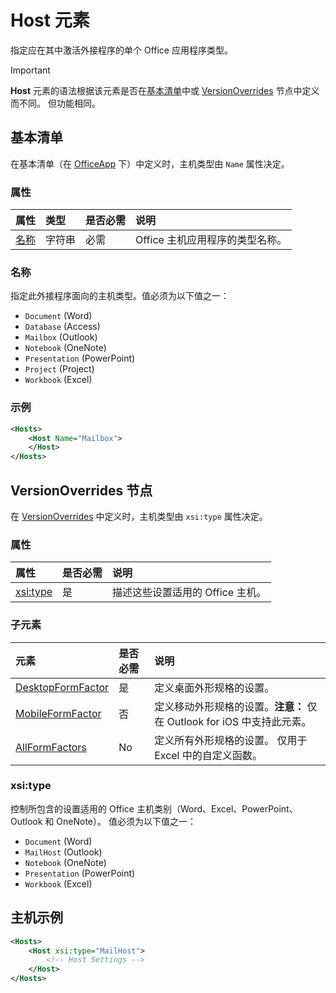 # <a name="host-element"></a>Host 元素

指定应在其中激活外接程序的单个 Office 应用程序类型。

> [!IMPORTANT] 
> **Host** 元素的语法根据该元素是否在[基本清单](#basic-manifest)中或 [VersionOverrides](#versionoverrides-node) 节点中定义而不同。 但功能相同。  

## <a name="basic-manifest"></a>基本清单

在基本清单（在 [OfficeApp](officeapp.md) 下）中定义时，主机类型由 `Name` 属性决定。   

### <a name="attributes"></a>属性

| 属性     | 类型   | 是否必需 | 说明                                      |
|:--------------|:-------|:---------|:-------------------------------------------------|
| [名称](#name) | 字符串 | 必需 | Office 主机应用程序的类型名称。 |

### <a name="name"></a>名称
指定此外接程序面向的主机类型。值必须为以下值之一：

- `Document` (Word)
- `Database` (Access)
- `Mailbox` (Outlook)
- `Notebook` (OneNote)
- `Presentation` (PowerPoint)
- `Project` (Project)
- `Workbook` (Excel)

### <a name="example"></a>示例
```xml
<Hosts>
    <Host Name="Mailbox">
    </Host>
</Hosts>
```

## <a name="versionoverrides-node"></a>VersionOverrides 节点
在 [VersionOverrides](versionoverrides.md) 中定义时，主机类型由 `xsi:type` 属性决定。 

### <a name="attributes"></a>属性

|  属性  |  是否必需  |  说明  |
|:-----|:-----|:-----|
|  [xsi:type](#xsitype)  |  是  | 描述这些设置适用的 Office 主机。|

### <a name="child-elements"></a>子元素

|  元素 |  是否必需  |  说明  |
|:-----|:-----|:-----|
|  [DesktopFormFactor](desktopformfactor.md)    |  是   |  定义桌面外形规格的设置。 |
|  [MobileFormFactor](mobileformfactor.md)    |  否   |  定义移动外形规格的设置。**注意：** 仅在 Outlook for iOS 中支持此元素。 |
|  [AllFormFactors](allformfactors.md)    |  No   |  定义所有外形规格的设置。 仅用于 Excel 中的自定义函数。 |

### <a name="xsitype"></a>xsi:type

控制所包含的设置适用的 Office 主机类别（Word、Excel、PowerPoint、Outlook 和 OneNote）。 值必须为以下值之一：

- `Document` (Word)
- `MailHost` (Outlook)    
- `Notebook` (OneNote)
- `Presentation` (PowerPoint)
- `Workbook` (Excel)

## <a name="host-example"></a>主机示例 
```xml
<Hosts>
    <Host xsi:type="MailHost">
        <!-- Host Settings -->
    </Host>
</Hosts>
```
